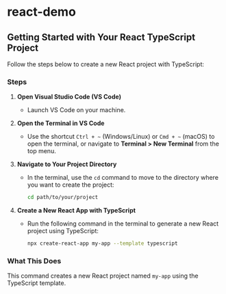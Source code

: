 # react-demo
## Getting Started with Your React TypeScript Project

Follow the steps below to create a new React project with TypeScript:

### Steps

1. **Open Visual Studio Code (VS Code)**
   - Launch VS Code on your machine.

2. **Open the Terminal in VS Code**
   - Use the shortcut `Ctrl + ~` (Windows/Linux) or `Cmd + ~` (macOS) to open the terminal, or navigate to **Terminal > New Terminal** from the top menu.

3. **Navigate to Your Project Directory**
   - In the terminal, use the `cd` command to move to the directory where you want to create the project:
     ```bash
     cd path/to/your/project
     ```

4. **Create a New React App with TypeScript**
   - Run the following command in the terminal to generate a new React project using TypeScript:
     ```bash
     npx create-react-app my-app --template typescript
     ```

### What This Does
This command creates a new React project named `my-app` using the TypeScript template.
